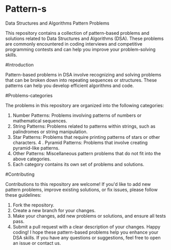 # Pattern-s
Data Structures and Algorithms Pattern Problems

This repository contains a collection of pattern-based problems and solutions related to Data Structures and Algorithms (DSA). These problems are commonly encountered in coding interviews and competitive programming contests and can help you improve your problem-solving skills.

#Introduction

Pattern-based problems in DSA involve recognizing and solving problems that can be broken down into repeating sequences or structures. These patterns can help you develop efficient algorithms and code.

#Problems-categories

The problems in this repository are organized into the following categories:

 1. Number Patterns: Problems involving patterns of numbers or mathematical sequences.
 2. String Patterns: Problems related to patterns within strings, such as palindromes or string manipulation.
 3. Star Patterns: Problems that require printing patterns of stars or other characters.
 4 . Pyramid Patterns: Problems that involve creating pyramid-like patterns.
 5. Other Patterns: Miscellaneous pattern problems that do not fit into the above categories.
 6. Each category contains its own set of problems and solutions.

#Contributing

Contributions to this repository are welcome! If you'd like to add new pattern problems, improve existing solutions, or fix issues, please follow these guidelines:

 1. Fork the repository.
 2. Create a new branch for your changes.
 3. Make your changes, add new problems or solutions, and ensure all tests pass.
 4. Submit a pull request with a clear description of your changes.
Happy coding! I hope these pattern-based problems help you enhance your DSA skills. If you have any questions or suggestions, feel free to open an issue or contact us.

